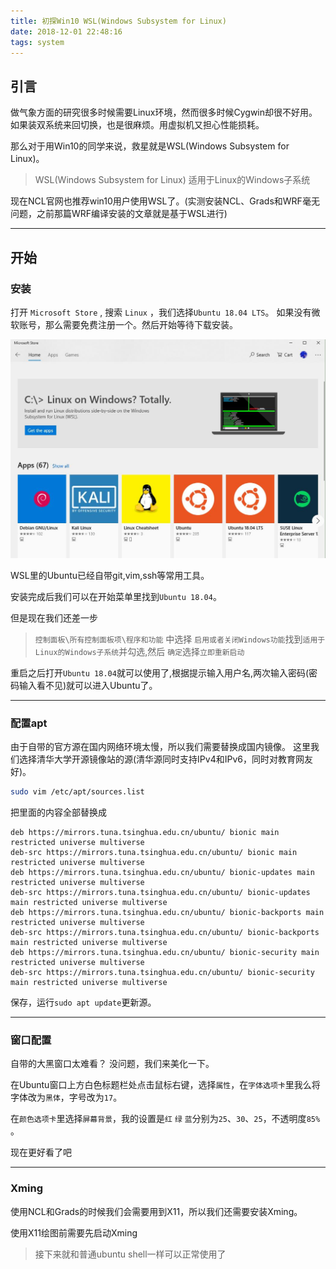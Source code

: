 ```yaml
---
title: 初探Win10 WSL(Windows Subsystem for Linux)
date: 2018-12-01 22:48:16
tags: system
---
```


## 引言

做气象方面的研究很多时候需要Linux环境，然而很多时候Cygwin却很不好用。
如果装双系统来回切换，也是很麻烦。用虚拟机又担心性能损耗。

那么对于用Win10的同学来说，救星就是WSL(Windows Subsystem for Linux)。

> WSL(Windows Subsystem for Linux) 适用于Linux的Windows子系统

现在NCL官网也推荐win10用户使用WSL了。(实测安装NCL、Grads和WRF毫无问题，之前那篇WRF编译安装的文章就是基于WSL进行)

<!-- more -->

---

## 开始

### 安装
打开 `Microsoft Store` , 搜索 `Linux` ，我们选择`Ubuntu 18.04 LTS`。
如果没有微软账号，那么需要免费注册一个。然后开始等待下载安装。

![MicrosoftStore页面](windows-wsl-start/msstore.jpg)

WSL里的Ubuntu已经自带git,vim,ssh等常用工具。

安装完成后我们可以在开始菜单里找到`Ubuntu 18.04`。

但是现在我们还差一步

> `控制面板\所有控制面板项\程序和功能` 中选择 `启用或者关闭Windows功能`找到`适用于Linux的Windows子系统`并勾选,然后 `确定`选择`立即重新启动`

重启之后打开`Ubuntu 18.04`就可以使用了,根据提示输入用户名,两次输入密码(密码输入看不见)就可以进入Ubuntu了。

---

### 配置apt

由于自带的官方源在国内网络环境太慢，所以我们需要替换成国内镜像。
这里我们选择清华大学开源镜像站的源(清华源同时支持IPv4和IPv6，同时对教育网友好)。

```bash
sudo vim /etc/apt/sources.list
```

把里面的内容全部替换成

```
deb https://mirrors.tuna.tsinghua.edu.cn/ubuntu/ bionic main restricted universe multiverse
deb-src https://mirrors.tuna.tsinghua.edu.cn/ubuntu/ bionic main restricted universe multiverse
deb https://mirrors.tuna.tsinghua.edu.cn/ubuntu/ bionic-updates main restricted universe multiverse
deb-src https://mirrors.tuna.tsinghua.edu.cn/ubuntu/ bionic-updates main restricted universe multiverse
deb https://mirrors.tuna.tsinghua.edu.cn/ubuntu/ bionic-backports main restricted universe multiverse
deb-src https://mirrors.tuna.tsinghua.edu.cn/ubuntu/ bionic-backports main restricted universe multiverse
deb https://mirrors.tuna.tsinghua.edu.cn/ubuntu/ bionic-security main restricted universe multiverse
deb-src https://mirrors.tuna.tsinghua.edu.cn/ubuntu/ bionic-security main restricted universe multiverse
```

保存，运行`sudo apt update`更新源。

---

### 窗口配置

自带的大黑窗口太难看？ 没问题，我们来美化一下。

在Ubuntu窗口上方白色标题栏处点击鼠标右键，选择`属性`，在`字体选项卡`里我么将字体改为`黑体`，字号改为`17`。

在`颜色选项卡`里选择`屏幕背景`，我的设置是`红` `绿` `蓝`分别为`25`、`30`、`25`，不透明度`85%` 。

现在更好看了吧

---

### Xming

使用NCL和Grads的时候我们会需要用到X11，所以我们还需要安装Xming。 

使用X11绘图前需要先启动Xming

> 接下来就和普通ubuntu shell一样可以正常使用了